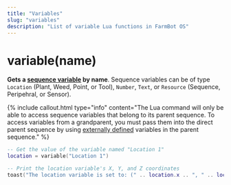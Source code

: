 ```yaml
---
title: "Variables"
slug: "variables"
description: "List of variable Lua functions in FarmBot OS"
---
```


# variable(name)

**Gets a [sequence variable](https://software.farm.bot/docs/variables) by name**. Sequence variables can be of type `Location` (Plant, Weed, Point, or Tool), `Number`, `Text`, or `Resource` (Sequence, Peripehral, or Sensor).

{%
include callout.html
type="info"
content="The <span class='fb-step fb-lua'>Lua</span> command will only be able to access sequence variables that belong to its parent sequence. To access variables from a grandparent, you must pass them into the direct parent sequence by using [externally defined](https://software.farm.bot/docs/externally-defined-variables) variables in the parent sequence."
%}

```lua
-- Get the value of the variable named "Location 1"
location = variable("Location 1")

-- Print the location variable's X, Y, and Z coordinates
toast("The location variable is set to: (" .. location.x .. ", " .. location.y .. ", " .. location.z .. ")")
```
